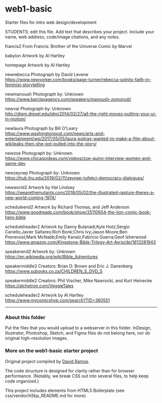 # web1-basic

Starter files for intro web design/development

STUDENTS: edit this file. Add text that describes your project. Include your name, web address, code/image citations, and any notes.

francis2
  From Francis: Brother of the Universe
  Comic by Marvel

babylon
  Artwork by Al Hartley

homepage
  Artwork by Al Hartley

newrebecca
  Photograph by David Levene
  https://www.newyorker.com/books/page-turner/rebecca-solnits-faith-in-feminist-storytelling

newmanoush
  Photograph by: Unknown
  https://www.barclayagency.com/speakers/manoush-zomorodi/

newval
  Photograph by: Unknown
  http://digm.drexel.edu/idm/2014/02/27/all-the-right-moves-putting-your-ui-in-motion/

newlaura
  Photograph by Bill O'Leary
  https://www.washingtonpost.com/news/arts-and-entertainment/wp/2017/05/05/laura-poitras-wanted-to-make-a-film-about-wikileaks-then-she-got-pulled-into-the-story/

newzoe
  Photograph by: Unknown
  https://www.chicagoideas.com/videos/zoe-quinn-interview-women-and-game-dev

newzeynep
  Photograph by: Unknown
  https://hub.jhu.edu/2019/02/11/zeynep-tufekci-democracy-dialogues/

newworld2
  Artwork by Hal Lindsey
  https://wearethemutants.com/2018/05/02/the-illustrated-rapture-theres-a-new-world-coming-1974/

scheduleend2
  Artwork by Richard Thomas, and Jeff Anderson
  https://www.goodreads.com/book/show/25110654-the-lion-comic-book-hero-bible

scheduleheader2
  Artwork by Danny Bulanadi;Kyle Hotz;Sergio Cariello;Javier Saltares;Rich Bonk;Chris Ivy;Jason Moore;Ben Prenevost;Mark McNabb;Emily Kanalz;Fabricio Guerra;Geof Isherwood  
  https://www.amazon.com/Kingstone-Bible-Trilogy-Art-Ayris/dp/1613281943

speakerend2
  Artwork by: Unknown
  https://en.wikipedia.org/wiki/Bible_Adventures

speakermiddle2
  Creators: Brian D. Brown and Eric J. Danenberg
  https://www.subooks.co.za/CHILDREN_S_DVD_S

speakermiddle2
  Creators: Phil Vischer, Mike Nawrocki, and Kurt Heinecke
  https://alchetron.com/VeggieTales

scheduleheader2
  Artwork by Al Hartley
  https://www.mycomicshop.com/search?TID=360551


***

### About this folder

Put the files that you would upload to a webserver in this folder. InDesign, Illustrator, Photoshop, Sketch, and Figma files do not belong here, nor do original high-resolution images.

### More on the web1-basic starter project

Original project compiled by [David Ramos](http://imaginaryterrain.com).

The code structure is designed for clarity rather than for browser performance. (Notably, we break CSS out into several files, to help keep code organized.)

This project includes elements from HTML5 Boilerplate (see css/vendor/h5bp_README.md for more).
